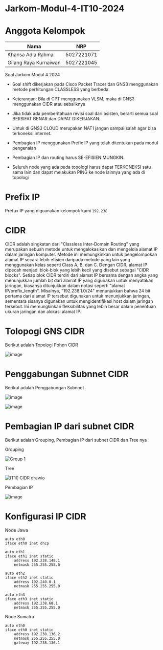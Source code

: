 # Jarkom-Modul-4-IT10-2024


# Anggota Kelompok
| Nama | NRP |
| ---------------------- | ---------- |
| Khansa Adia Rahma      | 5027221071 |
| Gilang Raya Kurnaiwan   | 5027221045 |

Soal Jarkom Modul 4 2024

- Soal shift dikerjakan pada Cisco Packet Tracer dan GNS3 menggunakan metode perhitungan CLASSLESS yang berbeda.

- Keterangan: Bila di CPT menggunakan VLSM, maka di GNS3 menggunakan CIDR atau sebaliknya
  
- Jika tidak ada pemberitahuan revisi soal dari asisten, berarti semua soal BERSIFAT BENAR dan DAPAT DIKERJAKAN.
  
- Untuk di GNS3 CLOUD merupakan NAT1 jangan sampai salah agar bisa terkoneksi internet.
  
- Pembagian IP menggunakan Prefix IP yang telah ditentukan pada modul pengenalan
  
- Pembagian IP dan routing harus SE-EFISIEN MUNGKIN.
 
- Seluruh node yang ada pada topologi harus dapat TERKONEKSI satu sama lain dan dapat melakukan PING ke node lainnya yang ada di topologi


# Prefix IP
Prefux IP yang diguanakan kelompok kami ```192.238```

# CIDR

CIDR adalah singkatan dari "Classless Inter-Domain Routing" yang merupakan sebuah metode untuk mengalokasikan dan mengelola alamat IP dalam jaringan komputer. Metode ini memungkinkan untuk pengelompokan alamat IP secara lebih efisien daripada metode yang lain yang menggunakan kelas seperti Class A, B, dan C. Dengan CIDR, alamat IP dipecah menjadi blok-blok yang lebih kecil yang disebut sebagai "CIDR blocks". Setiap blok CIDR terdiri dari alamat IP bersama dengan angka yang menunjukkan jumlah bit dari alamat IP yang digunakan untuk menyatakan jaringan, biasanya ditunjukkan dalam notasi seperti "alamat IP/prefix_length". Misalnya, "192.238.1.0/24" menunjukkan bahwa 24 bit pertama dari alamat IP tersebut digunakan untuk menunjukkan jaringan, sementara sisanya digunakan untuk mengidentifikasi host dalam jaringan tersebut. Ini memungkinkan fleksibilitas yang lebih besar dalam penentuan ukuran jaringan dan alokasi alamat IP.

# Tolopogi GNS CIDR

Berikut adalah Topologi Pohon CIDR

![image](https://github.com/GilangRK411/Jarkom-Modul-4-IT10-2024/assets/143797853/70e0fd70-b2aa-4398-b529-ad85d5166231)

# Penggabungan Subnnet CIDR

Berikut adalah Penggabungan Subnnet

![image](https://github.com/GilangRK411/Jarkom-Modul-4-IT10-2024/assets/143797853/db7371c0-1e7b-4f3c-9e27-ae29017fa070)

![image](https://github.com/GilangRK411/Jarkom-Modul-4-IT10-2024/assets/143797853/a147b139-04da-472b-bdf9-725c5fc8dd3c)

# Pembagian IP dari subnet CIDR

Berikut adalah Grouping, Pembagian IP dari subnet CIDR dan Tree nya

Grouping

![Group 1](https://github.com/GilangRK411/Jarkom-Modul-4-IT10-2024/assets/143797853/ca75f282-f424-4bb6-bd25-b76dcd788281)

Tree

![IT10 CIDR drawio](https://github.com/GilangRK411/Jarkom-Modul-4-IT10-2024/assets/143797853/6f47716b-219b-422d-9c53-70555c3fd875)

Pembagian IP 

![image](https://github.com/GilangRK411/Jarkom-Modul-4-IT10-2024/assets/143797853/12091bec-6d16-4887-bc97-876cc826b946)

# Konfigurasi IP CIDR

Node Jawa

```
auto eth0
iface eth0 inet dhcp

auto eth1
iface eth1 inet static
    address 192.238.148.1
    netmask 255.255.255.0

auto eth2
iface eth2 inet static
    address 192.240.0.1
    netmask 255.255.255.0

auto eth3
iface eth3 inet static
    address 192.238.68.1
    netmask 255.255.255.0
```

Node Sumatra

```
auto eth0
iface eth0 inet static
    address 192.238.136.2
    netmask 255.255.255.0
    gateway 192.238.136.1
```





